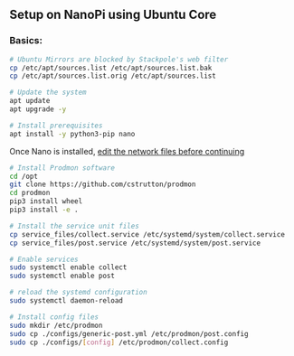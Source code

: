## Setup on NanoPi using Ubuntu Core

### Basics:

```bash
# Ubuntu Mirrors are blocked by Stackpole's web filter
cp /etc/apt/sources.list /etc/apt/sources.list.bak
cp /etc/apt/sources.list.orig /etc/apt/sources.list

# Update the system
apt update
apt upgrade -y

# Install prerequisites
apt install -y python3-pip nano
```
Once Nano is installed, [edit the network files before continuing](https://github.com/cstrutton/prodmon/blob/master/docs/network_config.md)

```bash
# Install Prodmon software
cd /opt
git clone https://github.com/cstrutton/prodmon
cd prodmon
pip3 install wheel
pip3 install -e . 

# Install the service unit files
cp service_files/collect.service /etc/systemd/system/collect.service
cp service_files/post.service /etc/systemd/system/post.service

# Enable services
sudo systemctl enable collect
sudo systemctl enable post

# reload the systemd configuration
sudo systemctl daemon-reload

# Install config files
sudo mkdir /etc/prodmon
sudo cp ./configs/generic-post.yml /etc/prodmon/post.config
sudo cp ./configs/[config] /etc/prodmon/collect.config
```
